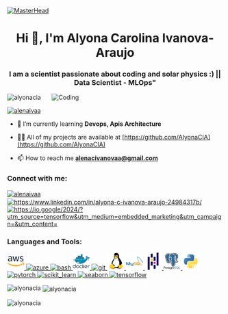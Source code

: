 [![MasterHead](https://www.esa.int/var/esa/storage/images/esa_multimedia/images/2020/06/solar_orbiter_reaches_first_perihelion/22072869-2-eng-GB/Solar_Orbiter_reaches_first_perihelion_pillars.jpg)](https://rishavchanda.io)
<h1 align="center">Hi 👋, I'm Alyona Carolina Ivanova-Araujo</h1>
<h3 align="center">I am a scientist passionate about coding and solar physics :) || Data Scientist - MLOps" </h3>
<img align="right" alt="Coding" width="400" src="https://wallpapers.com/images/hd/code-background-d8fo7inldgodw8ty.jpg">

<p align="left"> <img src="https://komarev.com/ghpvc/?username=alyonacia&label=Profile%20views&color=0e75b6&style=flat" alt="alyonacia" /> </p>

<p align="left"> <a href="https://twitter.com/alenaivaa" target="blank"><img src="https://img.shields.io/twitter/follow/alenaivaa?logo=twitter&style=for-the-badge" alt="alenaivaa" /></a> </p>

- 🌱 I’m currently learning **Devops, Apis Architecture**

- 👨‍💻 All of my projects are available at [https://github.com/AlyonaCIA](https://github.com/AlyonaCIA)

- 📫 How to reach me **alenacivanovaa@gmail.com**

<h3 align="left">Connect with me:</h3>
<p align="left">
<a href="https://twitter.com/alenaivaa" target="blank"><img align="center" src="https://raw.githubusercontent.com/rahuldkjain/github-profile-readme-generator/master/src/images/icons/Social/twitter.svg" alt="alenaivaa" height="30" width="40" /></a>
<a href="https://linkedin.com/in/https://www.linkedin.com/in/alyona-c-ivanova-araujo-24984317b/" target="blank"><img align="center" src="https://raw.githubusercontent.com/rahuldkjain/github-profile-readme-generator/master/src/images/icons/Social/linked-in-alt.svg" alt="https://www.linkedin.com/in/alyona-c-ivanova-araujo-24984317b/" height="30" width="40" /></a>
<a href="https://stackoverflow.com/users/https://io.google/2024/?utm_source=tensorflow&utm_medium=embedded_marketing&utm_campaign=&utm_content=" target="blank"><img align="center" src="https://raw.githubusercontent.com/rahuldkjain/github-profile-readme-generator/master/src/images/icons/Social/stack-overflow.svg" alt="https://io.google/2024/?utm_source=tensorflow&utm_medium=embedded_marketing&utm_campaign=&utm_content=" height="30" width="40" /></a>
</p>

<h3 align="left">Languages and Tools:</h3>
<p align="left"> <a href="https://aws.amazon.com" target="_blank" rel="noreferrer"> <img src="https://raw.githubusercontent.com/devicons/devicon/master/icons/amazonwebservices/amazonwebservices-original-wordmark.svg" alt="aws" width="40" height="40"/> </a> <a href="https://azure.microsoft.com/en-in/" target="_blank" rel="noreferrer"> <img src="https://www.vectorlogo.zone/logos/microsoft_azure/microsoft_azure-icon.svg" alt="azure" width="40" height="40"/> </a> <a href="https://www.gnu.org/software/bash/" target="_blank" rel="noreferrer"> <img src="https://www.vectorlogo.zone/logos/gnu_bash/gnu_bash-icon.svg" alt="bash" width="40" height="40"/> </a> <a href="https://www.docker.com/" target="_blank" rel="noreferrer"> <img src="https://raw.githubusercontent.com/devicons/devicon/master/icons/docker/docker-original-wordmark.svg" alt="docker" width="40" height="40"/> </a> <a href="https://git-scm.com/" target="_blank" rel="noreferrer"> <img src="https://www.vectorlogo.zone/logos/git-scm/git-scm-icon.svg" alt="git" width="40" height="40"/> </a> <a href="https://www.linux.org/" target="_blank" rel="noreferrer"> <img src="https://raw.githubusercontent.com/devicons/devicon/master/icons/linux/linux-original.svg" alt="linux" width="40" height="40"/> </a> <a href="https://www.mysql.com/" target="_blank" rel="noreferrer"> <img src="https://raw.githubusercontent.com/devicons/devicon/master/icons/mysql/mysql-original-wordmark.svg" alt="mysql" width="40" height="40"/> </a> <a href="https://pandas.pydata.org/" target="_blank" rel="noreferrer"> <img src="https://raw.githubusercontent.com/devicons/devicon/2ae2a900d2f041da66e950e4d48052658d850630/icons/pandas/pandas-original.svg" alt="pandas" width="40" height="40"/> </a> <a href="https://www.postgresql.org" target="_blank" rel="noreferrer"> <img src="https://raw.githubusercontent.com/devicons/devicon/master/icons/postgresql/postgresql-original-wordmark.svg" alt="postgresql" width="40" height="40"/> </a> <a href="https://www.python.org" target="_blank" rel="noreferrer"> <img src="https://raw.githubusercontent.com/devicons/devicon/master/icons/python/python-original.svg" alt="python" width="40" height="40"/> </a> <a href="https://pytorch.org/" target="_blank" rel="noreferrer"> <img src="https://www.vectorlogo.zone/logos/pytorch/pytorch-icon.svg" alt="pytorch" width="40" height="40"/> </a> <a href="https://scikit-learn.org/" target="_blank" rel="noreferrer"> <img src="https://upload.wikimedia.org/wikipedia/commons/0/05/Scikit_learn_logo_small.svg" alt="scikit_learn" width="40" height="40"/> </a> <a href="https://seaborn.pydata.org/" target="_blank" rel="noreferrer"> <img src="https://seaborn.pydata.org/_images/logo-mark-lightbg.svg" alt="seaborn" width="40" height="40"/> </a> <a href="https://www.tensorflow.org" target="_blank" rel="noreferrer"> <img src="https://www.vectorlogo.zone/logos/tensorflow/tensorflow-icon.svg" alt="tensorflow" width="40" height="40"/> </a> </p>

<p><img align="left" src="https://github-readme-stats.vercel.app/api/top-langs?username=alyonacia&show_icons=true&locale=en&layout=compact" alt="alyonacia" /></p>

<p>&nbsp;<img align="center" src="https://github-readme-stats.vercel.app/api?username=alyonacia&show_icons=true&locale=en" alt="alyonacia" /></p>

<p><img align="center" src="https://github-readme-streak-stats.herokuapp.com/?user=alyonacia&" alt="alyonacia" /></p>
